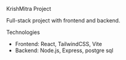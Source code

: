  KrishMitra Project

Full-stack project with frontend and backend.

Technologies
- Frontend: React, TailwindCSS, Vite
- Backend: Node.js, Express, postgre sql
